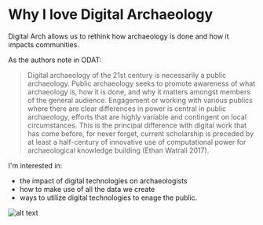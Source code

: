 # Why I love Digital Archaeology

Digital Arch allows us to rethink how archaeology is done and how it impacts communities. 

As the authors note in ODAT:
>Digital archaeology of the 21st century is necessarily a public archaeology. Public archaeology seeks to promote awareness of what archaeology is, how it is done, and why it matters amongst members of the general audience. Engagement or working with various publics where there are clear differences in power is central in public archaeology, efforts that are highly variable and contingent on local circumstances. This is the principal difference with digital work that has come before, for never forget, current scholarship is preceded by at least a half-century of innovative use of computational power for archaeological knowledge building (Ethan Watrall 2017).

I'm interested in:
+ the impact of digital technologies on archaeologists
+ how to make use of all the data we create
+ ways to utilize digital technologies to enage the public. 

![alt text](http://dhblog.maynoothuniversity.ie/cryan/wp-content/uploads/2016/12/Mesh-of-Stones-470x280.jpg)